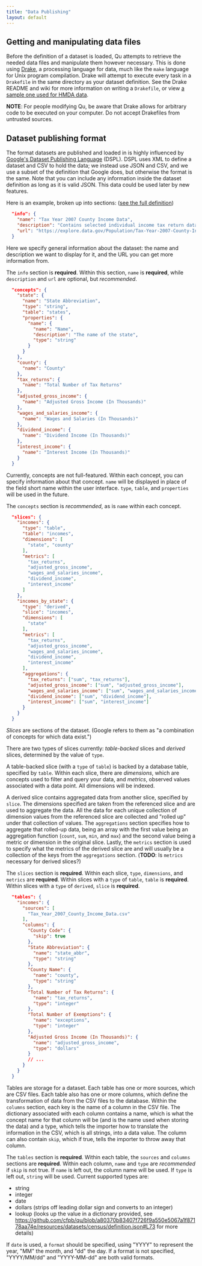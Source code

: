 ```yaml
---
title: "Data Publishing"
layout: default
---
```


## Getting and manipulating data files

Before the definition of a dataset is loaded, Qu attempts to retrieve the needed data files and manipulate them however necessary. This is done using [Drake](https://github.com/Factual/drake), a processing language for data, much like the `make` language for Unix program compilation. Drake will attempt to execute every task in a `Drakefile` in the same directory as your dataset definition. See the Drake README and wiki for more information on writing a `Drakefile`, or view [a sample one used for HMDA data](https://github.com/cfpb/qu/blob/eee6d9ed895705cb6e84d521aa3998798e7c67ed/resources/datasets/hmda/Drakefile).

**NOTE**: For people modifying Qu, be aware that Drake allows for arbitrary code to be executed on your computer. Do not accept Drakefiles from untrusted sources.

## Dataset publishing format

The format datasets are published and loaded in is highly influenced by [Google's Dataset Publishing Language](https://developers.google.com/public-data/overview) (DSPL). DSPL uses XML to define a dataset and CSV to hold the data; we instead use JSON and CSV, and we use a subset of the definition that Google does, but otherwise the format is the same. Note that you can include any information inside the dataset definition as long as it is valid JSON. This data could be used later by new features.

Here is an example, broken up into sections: ([see the full definition](https://github.cfpb.gov/cndreisbach/data-api/blob/master/resources/datasets/census/definition.json))

```json
  "info": {
    "name": "Tax Year 2007 County Income Data",
    "description": "Contains selected individual income tax return data items classified by state and county.",
    "url": "https://explore.data.gov/Population/Tax-Year-2007-County-Income-Data/wvps-imhx"
  }
```

Here we specify general information about the dataset: the name and description we want to display for it, and the URL you can get more information from. 

The `info` section is **required**. Within this section, `name` is **required**, while `description` and `url` are optional, but _recommended_.

```json
  "concepts": {
    "state": {
      "name": "State Abbreviation",
      "type": "string",
      "table": "states",
      "properties": {
        "name": {
          "name": "Name",
          "description": "The name of the state",
          "type": "string"
        }
      }
    },
    "county": {
      "name": "County"
    },
    "tax_returns": {
      "name": "Total Number of Tax Returns"
    },
    "adjusted_gross_income": {
      "name": "Adjusted Gross Income (In Thousands)"
    },
    "wages_and_salaries_income": {
      "name": "Wages and Salaries (In Thousands)"
    },
    "dividend_income": {
      "name": "Dividend Income (In Thousands)"
    },
    "interest_income": {
      "name": "Interest Income (In Thousands)"
    }
  }
```

Currently, concepts are not full-featured. Within each concept, you can specify information about that concept. `name` will be displayed in place of the field short name within the user interface. `type`, `table`, and `properties` will be used in the future.

The `concepts` section is _recommended_, as is `name` within each concept.

```json
  "slices": {
    "incomes": {
      "type": "table",
      "table": "incomes",
      "dimensions": [
        "state", "county"
      ],
      "metrics": [
        "tax_returns",
        "adjusted_gross_income",
        "wages_and_salaries_income",
        "dividend_income",
        "interest_income"
      ]
    },
    "incomes_by_state": {
      "type": "derived",
      "slice": "incomes",
      "dimensions": [
        "state"
      ],
      "metrics": [
        "tax_returns",
        "adjusted_gross_income",
        "wages_and_salaries_income",
        "dividend_income",
        "interest_income"
      ],
      "aggregations": {
        "tax_returns": ["sum", "tax_returns"],
        "adjusted_gross_income": ["sum", "adjusted_gross_income"],
        "wages_and_salaries_income": ["sum", "wages_and_salaries_income"],
        "dividend_income": ["sum", "dividend_income"],
        "interest_income": ["sum", "interest_income"]
      }
    }
  }
```

_Slices_ are sections of the dataset. (Google refers to them as "a combination of concepts for which data exist.")

There are two types of slices currently: _table-backed_ slices and _derived_ slices, determined by the value of `type`. 

A table-backed slice (with a `type` of `table`) is backed by a database table, specified by `table`. Within each slice, there are _dimensions_, which are concepts used to filter and query your data, and _metrics_, observed values associated with a data point. All dimensions will be indexed.

A derived slice contains aggregated data from another slice, specified by `slice`. The dimensions specified are taken from the referenced slice and are used to aggregate the data. All the data for each unique collection of dimension values from the referenced slice are collected and "rolled up" under that collection of values. The `aggregations` section specifies how to aggregate that rolled-up data, being an array with the first value being an aggregation function (`count`, `sum`, `min`, and `max`) and the second value being a metric or dimension in the original slice. Lastly, the `metrics` section is used to specify what the metrics of the derived slice are and will usually be a collection of the keys from the `aggregations` section. (**TODO**: Is `metrics` necessary for derived slices?)

The `slices` section is **required**. Within each slice, `type`, `dimensions`, and `metrics` are **required**. Within slices with a `type` of `table`, `table` is **required**. Within slices with a `type` of `derived`, `slice` is **required**.

```json
  "tables": {
    "incomes": {
      "sources": [
        "Tax_Year_2007_County_Income_Data.csv"
      ],
      "columns": {
        "County Code": {
          "skip": true
        },
        "State Abbreviation": {
          "name": "state_abbr",
          "type": "string"
        },
        "County Name": {
          "name": "county",
          "type": "string"
        },
        "Total Number of Tax Returns": {
          "name": "tax_returns",
          "type": "integer"
        },
        "Total Number of Exemptions": {
          "name": "exceptions",
          "type": "integer"
        },
        "Adjusted Gross Income (In Thousands)": {
          "name": "adjusted_gross_income",
          "type": "dollars"
        }
        // ...
      }
    }
  }
```

Tables are storage for a dataset. Each table has one or more sources, which are CSV files. Each table also has one or more columns, which define the transformation of data from the CSV files to the database. Within the `columns` section, each key is the name of a column in the CSV file. The dictionary associated with each column contains a name, which is what the concept name for that column will be (and is the name used when storing the data) and a type, which tells the importer how to translate the information in the CSV, which is all strings, into a data value. The column can also contain `skip`, which if true, tells the importer to throw away that column.

The `tables` section is **required**. Within each table, the `sources` and `columns` sections are **required**. Within each column, `name` and `type` are _recommended_ if `skip` is not true. If `name` is left out, the column name will be used. If `type` is left out, `string` will be used. Current supported types are:

* string
* integer
* date
* dollars (strips off leading dollar sign and converts to an integer)
* lookup (looks up the value in a dictionary provided, see
https://github.com/cfpb/qu/blob/a80370b83407f726f9a550e5067a1f87178aa74e/resources/datasets/census/definition.json#L73 for more details)

If `date` is used, a `format` should be specified, using "YYYY" to represent the year, "MM" the month, and "dd" the day. If a format is not specified, "YYYY/MM/dd" and "YYYY-MM-dd" are both valid formats.
